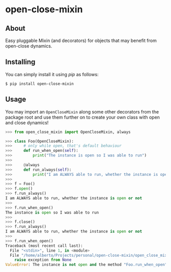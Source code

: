 # open-close-mixin

## About
Easy pluggable Mixin (and decorators) for objects that may benefit from open-close dynamics.

## Installing 
You can simply install it using *pip* as follows:
```console
$ pip install open-close-mixin
```

## Usage
You may import an `OpenCloseMixin` along some other decorators from the package root and use them further on to create your own class with open and close dynamics!
```python
>>> from open_close_mixin import OpenCloseMixin, always

>>> class Foo(OpenCloseMixin):
>>>     # only while open, that's default behaviour
>>>     def run_when_open(self):
>>>         print("The instance is open so I was able to run")
>>> 
>>>     @always
>>>     def run_always(self):
>>>         print("I am ALWAYS able to run, whether the instance is open or not")
>>> 
>>> f = Foo()
>>> f.open()
>>> f.run_always()
I am ALWAYS able to run, whether the instance is open or not
>>> 
>>> f.run_when_open()
The instance is open so I was able to run
>>> 
>>> f.close()
>>> f.run_always()
I am ALWAYS able to run, whether the instance is open or not
>>> 
>>> f.run_when_open()
Traceback (most recent call last):
  File "<stdin>", line 1, in <module>
  File "/home/alberto/Projects/personal/open-close-mixin/open_close_mixin/decorators.py", line 27, in wrapper
    raise exception from None
ValueError: The instance is not open and the method "Foo.run_when_open" cannot run under such condition.
```
